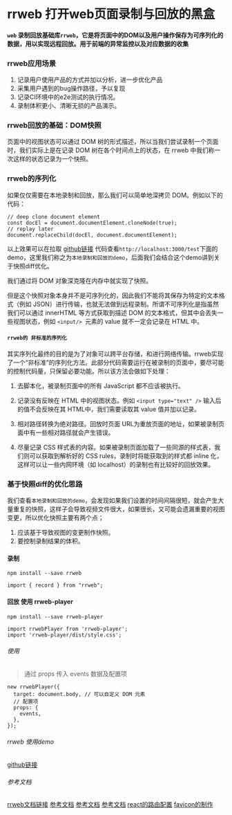 
# rrweb 打开web页面录制与回放的黑盒

#### `web` 录制回放基础库`rrweb`，它是将页面中的DOM以及用户操作保存为可序列化的数据，用以实现远程回放。用于前端的异常监控以及对应数据的收集

### rrweb应用场景

1. 记录用户使用产品的方式并加以分析，进一步优化产品
2. 采集用户遇到的bug操作路径，予以复现
3. 记录CI环境中的e2e测试的执行情况。
4. 录制体积更小、清晰无损的产品演示。

### rrweb回放的基础：DOM快照

页面中的视图状态可以通过 DOM 树的形式描述，所以当我们尝试录制⼀个⻚⾯时，我们实际上是在记录 DOM 树在各个时间点上的状态，在 rrweb 中我们称⼀次这样的状态记录为⼀个快照。

### rrweb的序列化

如果仅仅需要在本地录制和回放，那么我们可以简单地深拷⻉ DOM。例如以下的代码：
```
// deep clone document element
const docEl = document.documentElement.cloneNode(true);
// replay later
document.replaceChild(docEl, document.documentElement);
```

以上效果可以在拉取 [github链接](https://github.com/suneai/rrweb-demo) 代码查看`http://localhost:3000/test`下面的demo，这里我们称之为`本地录制和回放的demo`，后面我们会结合这个demo讲到关于快照diff优化。

我们通过将 DOM 对象深克隆在内存中就实现了快照。

但是这个快照对象本⾝并不是可序列化的，因此我们不能将其保存为特定的⽂本格式（例如 JSON）进⾏传输，也就⽆法做到远程录制。所谓不可序列化是指虽然我们可以通过 innerHTML 等⽅式获取到描述 DOM 的⽂本格式，但其中会丢失⼀些视图状态，例如 `<input/> `元素的 value 就不⼀定会记录在 HTML 中。

#### `rrweb的 非标准的序列化`
其实序列化最终的目的是为了对象可以跨平台存储，和进行网络传输。rrweb实现了⼀个“⾮标准”的序列化⽅法。此部分代码需要运⾏在被录制的⻚⾯中，要尽可能的控制代码量，只保留必要功能。所以该方法会做如下处理：

1. 去脚本化，被录制⻚⾯中的所有 JavaScript 都不应该被执⾏。

2. 记录没有反映在 HTML 中的视图状态。例如 `<input type="text" />` 输⼊后的值不会反映在其 HTML中，我们需要读取其 value 值并加以记录。

3. 相对路径转换为绝对路径。回放时⻚⾯ URL为重放⻚⾯的地址，如果被录制⻚⾯中有⼀些相对路径就会产⽣错误。

4. 尽量记录 CSS 样式表的内容。如果被录制⻚⾯加载了⼀些同源的样式表，我们则可以获取到解析好的 CSS rules，录制时将能获取到的样式都 inline 化，这样可以让⼀些内⽹环境（如 localhost）的录制也有⽐较好的回放效果。

### 基于快照diff的优化思路
我们查看`本地录制和回放的demo`，会发现如果我们设置的时间间隔很短，就会产生大量重复的快照，这样子会导致视频文件很大，如果很长，又可能会遗漏重要的视图变更，所以优化快照主要有两个点；
1. 应该基于导致视图的变更制作快照。
2. 要控制录制结果的体积。
#### 录制

```
npm install --save rrweb

import { record } from "rrweb";

```

#### 回放 使用 rrweb-player

```
npm install --save rrweb-player

import rrwebPlayer from 'rrweb-player';
import 'rrweb-player/dist/style.css';
```

###### 使用

> 通过 props 传入 events 数据及配置项

```
new rrwebPlayer({
  target: document.body, // 可以自定义 DOM 元素
  // 配置项
  props: {
    events,
  },
});

```

###### rrweb 使用demo

[github链接](https://github.com/suneai/rrweb-demo)

###### 参考文档

[rrweb文档链接](https://github.com/rrweb-io/rrweb/blob/master/guide.zh_CN.md)
[参考文档](https://juejin.cn/post/7011320139366793253)
[参考文档](https://zhuanlan.zhihu.com/p/60639266)
[参考文档](https://juejin.cn/post/6844903925213036552)
[react的路由配置](https://blog.csdn.net/hbiao68/article/details/98736501)
[favicon的制作](https://tool.lu/favicon/)
